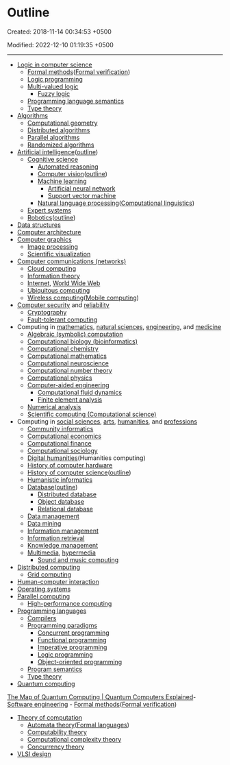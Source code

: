 # Outline

Created: 2018-11-14 00:34:53 +0500

Modified: 2022-12-10 01:19:35 +0500

---

- [Logic in computer science](https://en.wikipedia.org/wiki/Logic_in_computer_science)
  - [Formal methods](https://en.wikipedia.org/wiki/Formal_methods)([Formal verification](https://en.wikipedia.org/wiki/Formal_verification))
  - [Logic programming](https://en.wikipedia.org/wiki/Logic_programming)
  - [Multi-valued logic](https://en.wikipedia.org/wiki/Multi-valued_logic)
    - [Fuzzy logic](https://en.wikipedia.org/wiki/Fuzzy_logic)
  - [Programming language semantics](https://en.wikipedia.org/wiki/Formal_semantics_of_programming_languages)
  - [Type theory](https://en.wikipedia.org/wiki/Type_theory)
- [Algorithms](https://en.wikipedia.org/wiki/Algorithm)
  - [Computational geometry](https://en.wikipedia.org/wiki/Computational_geometry)
  - [Distributed algorithms](https://en.wikipedia.org/wiki/Distributed_algorithms)
  - [Parallel algorithms](https://en.wikipedia.org/wiki/Parallel_algorithms)
  - [Randomized algorithms](https://en.wikipedia.org/wiki/Randomized_algorithms)
- [Artificial intelligence](https://en.wikipedia.org/wiki/Artificial_intelligence)([outline](https://en.wikipedia.org/wiki/Outline_of_artificial_intelligence))
  - [Cognitive science](https://en.wikipedia.org/wiki/Cognitive_science)
    - [Automated reasoning](https://en.wikipedia.org/wiki/Automated_reasoning)
    - [Computer vision](https://en.wikipedia.org/wiki/Computer_vision)([outline](https://en.wikipedia.org/wiki/Outline_of_computer_vision))
    - [Machine learning](https://en.wikipedia.org/wiki/Machine_learning)
      - [Artificial neural network](https://en.wikipedia.org/wiki/Artificial_neural_network)
      - [Support vector machine](https://en.wikipedia.org/wiki/Support_vector_machine)
    - [Natural language processing](https://en.wikipedia.org/wiki/Natural_language_processing)([Computational linguistics](https://en.wikipedia.org/wiki/Computational_linguistics))
  - [Expert systems](https://en.wikipedia.org/wiki/Expert_systems)
  - [Robotics](https://en.wikipedia.org/wiki/Robotics)([outline](https://en.wikipedia.org/wiki/Outline_of_robotics))
- [Data structures](https://en.wikipedia.org/wiki/Data_structures)
- [Computer architecture](https://en.wikipedia.org/wiki/Computer_architecture)
- [Computer graphics](https://en.wikipedia.org/wiki/Computer_graphics)
  - [Image processing](https://en.wikipedia.org/wiki/Image_processing)
  - [Scientific visualization](https://en.wikipedia.org/wiki/Scientific_visualization)
- [Computer communications (networks)](https://en.wikipedia.org/wiki/Computer_networking)
  - [Cloud computing](https://en.wikipedia.org/wiki/Cloud_computing)
  - [Information theory](https://en.wikipedia.org/wiki/Information_theory)
  - [Internet](https://en.wikipedia.org/wiki/Internet), [World Wide Web](https://en.wikipedia.org/wiki/World_Wide_Web)
  - [Ubiquitous computing](https://en.wikipedia.org/wiki/Ubiquitous_computing)
  - [Wireless computing](https://en.wikipedia.org/wiki/Wireless_computing)([Mobile computing](https://en.wikipedia.org/wiki/Mobile_computing))
- [Computer security](https://en.wikipedia.org/wiki/Computer_security) and [reliability](https://en.wikipedia.org/wiki/High_availability)
  - [Cryptography](https://en.wikipedia.org/wiki/Cryptography)
  - [Fault-tolerant computing](https://en.wikipedia.org/wiki/Fault-tolerant_system)
- Computing in [mathematics](https://en.wikipedia.org/wiki/Mathematics), [natural sciences](https://en.wikipedia.org/wiki/Natural_science), [engineering](https://en.wikipedia.org/wiki/Engineering), and [medicine](https://en.wikipedia.org/wiki/Medicine)
  - [Algebraic (symbolic) computation](https://en.wikipedia.org/wiki/Symbolic_computation)
  - [Computational biology (bioinformatics)](https://en.wikipedia.org/wiki/Computational_biology)
  - [Computational chemistry](https://en.wikipedia.org/wiki/Computational_chemistry)
  - [Computational mathematics](https://en.wikipedia.org/wiki/Computational_mathematics)
  - [Computational neuroscience](https://en.wikipedia.org/wiki/Computational_neuroscience)
  - [Computational number theory](https://en.wikipedia.org/wiki/Computational_number_theory)
  - [Computational physics](https://en.wikipedia.org/wiki/Computational_physics)
  - [Computer-aided engineering](https://en.wikipedia.org/wiki/Computer-aided_engineering)
    - [Computational fluid dynamics](https://en.wikipedia.org/wiki/Computational_fluid_dynamics)
    - [Finite element analysis](https://en.wikipedia.org/wiki/Finite_element_analysis)
  - [Numerical analysis](https://en.wikipedia.org/wiki/Numerical_analysis)
  - [Scientific computing (Computational science)](https://en.wikipedia.org/wiki/Scientific_computing)
- Computing in [social sciences](https://en.wikipedia.org/wiki/Social_science), [arts](https://en.wikipedia.org/wiki/The_arts), [humanities](https://en.wikipedia.org/wiki/Humanities), and [professions](https://en.wikipedia.org/wiki/Profession)
  - [Community informatics](https://en.wikipedia.org/wiki/Community_informatics)
  - [Computational economics](https://en.wikipedia.org/wiki/Computational_economics)
  - [Computational finance](https://en.wikipedia.org/wiki/Computational_finance)
  - [Computational sociology](https://en.wikipedia.org/wiki/Computational_sociology)
  - [Digital humanities](https://en.wikipedia.org/wiki/Digital_humanities)(Humanities computing)
  - [History of computer hardware](https://en.wikipedia.org/wiki/History_of_computer_hardware)
  - [History of computer science](https://en.wikipedia.org/wiki/History_of_computer_science)([outline](https://en.wikipedia.org/wiki/Outline_of_computer_science#History_of_computer_science))
  - [Humanistic informatics](https://en.wikipedia.org/wiki/Humanistic_informatics)
  - [Database](https://en.wikipedia.org/wiki/Database)([outline](https://en.wikipedia.org/wiki/Outline_of_databases))
    - [Distributed database](https://en.wikipedia.org/wiki/Distributed_database)
    - [Object database](https://en.wikipedia.org/wiki/Object_database)
    - [Relational database](https://en.wikipedia.org/wiki/Relational_database)
  - [Data management](https://en.wikipedia.org/wiki/Data_management)
  - [Data mining](https://en.wikipedia.org/wiki/Data_mining)
  - [Information management](https://en.wikipedia.org/wiki/Information_management)
  - [Information retrieval](https://en.wikipedia.org/wiki/Information_retrieval)
  - [Knowledge management](https://en.wikipedia.org/wiki/Knowledge_management)
  - [Multimedia](https://en.wikipedia.org/wiki/Multimedia), [hypermedia](https://en.wikipedia.org/wiki/Hypermedia)
    - [Sound and music computing](https://en.wikipedia.org/wiki/Sound_and_music_computing)
- [Distributed computing](https://en.wikipedia.org/wiki/Distributed_computing)
  - [Grid computing](https://en.wikipedia.org/wiki/Grid_computing)
- [Human-computer interaction](https://en.wikipedia.org/wiki/Human-computer_interaction)
- [Operating systems](https://en.wikipedia.org/wiki/Operating_systems)
- [Parallel computing](https://en.wikipedia.org/wiki/Parallel_computing)
  - [High-performance computing](https://en.wikipedia.org/wiki/High-performance_computing)
- [Programming languages](https://en.wikipedia.org/wiki/Programming_languages)
  - [Compilers](https://en.wikipedia.org/wiki/Compilers)
  - [Programming paradigms](https://en.wikipedia.org/wiki/Programming_paradigms)
    - [Concurrent programming](https://en.wikipedia.org/wiki/Concurrent_programming_language)
    - [Functional programming](https://en.wikipedia.org/wiki/Functional_programming)
    - [Imperative programming](https://en.wikipedia.org/wiki/Imperative_programming)
    - [Logic programming](https://en.wikipedia.org/wiki/Logic_programming)
    - [Object-oriented programming](https://en.wikipedia.org/wiki/Object-oriented_programming)
  - [Program semantics](https://en.wikipedia.org/wiki/Program_semantics)
  - [Type theory](https://en.wikipedia.org/wiki/Type_theory)
- [Quantum computing](https://en.wikipedia.org/wiki/Quantum_computing)

[The Map of Quantum Computing | Quantum Computers Explained](https://youtu.be/-UlxHPIEVqA)-  [Software engineering](https://en.wikipedia.org/wiki/Software_engineering)
    -  [Formal methods](https://en.wikipedia.org/wiki/Formal_methods)([Formal verification](https://en.wikipedia.org/wiki/Formal_verification))

- [Theory of computation](https://en.wikipedia.org/wiki/Theory_of_computation)
  - [Automata theory](https://en.wikipedia.org/wiki/Automata_theory)([Formal languages](https://en.wikipedia.org/wiki/Formal_languages))
  - [Computability theory](https://en.wikipedia.org/wiki/Computability_theory_(computer_science))
  - [Computational complexity theory](https://en.wikipedia.org/wiki/Computational_complexity_theory)
  - [Concurrency theory](https://en.wikipedia.org/wiki/Concurrency_(computer_science)#Theory)
- [VLSI design](https://en.wikipedia.org/wiki/Very-large-scale_integration)
